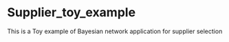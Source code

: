 # Supplier_toy_example
This is a Toy example of Bayesian network application for supplier selection
